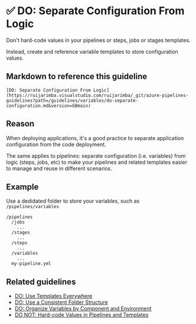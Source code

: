 # ✅ DO: Separate Configuration From Logic

Don't hard-code values in your pipelines or steps, jobs or stages templates.

Instead, create and reference variable templates to store configuration values.

## Markdown to reference this guideline

```plaintext
[DO: Separate Configuration From Logic](https://ruijarimba.visualstudio.com/ruijarimba/_git/azure-pipelines-guidelines?path=/guidelines/variables/do-separate-configuration.md&version=GBmain)
```

## Reason

When deploying applications, it's a good practice to separate application
configuration from the code deployment.

The same applies to pipelines: separate configuration (i.e. variables) from
logic (steps, jobs, etc) to make your pipelines and related templates easier to
manage and reuse in different scenarios.

## Example

Use a dedidated folder to store your variables, such as `/pipelines/variables`

```plaintext
/pipelines
  /jobs
    ...
  /stages
    ...
  /steps
    ...
  /variables
    ...
  my-pipeline.yml
```

## Related guidelines

- [DO: Use Templates Everywhere](/guidelines/general/do-templates-everywhere.md)
- [DO: Use a Consistent Folder Structure](/guidelines/general/do-folder-structure.md)
- [DO: Organize Variables by Component and Environment](/guidelines/variables/do-organize-variables.md)
- [DO NOT: Hard-code Values in Pipelines and Templates](/guidelines/variables/consider-read-only-variables.md)
